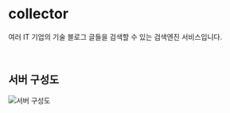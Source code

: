 # collector
여러 IT 기업의 기술 블로그 글들을 검색할 수 있는 검색엔진 서비스입니다.

<br>

## 서버 구성도
![서버 구성도](https://user-images.githubusercontent.com/79737870/236500186-da35955b-627d-4f89-9cf1-f1985f74cbbf.png)
